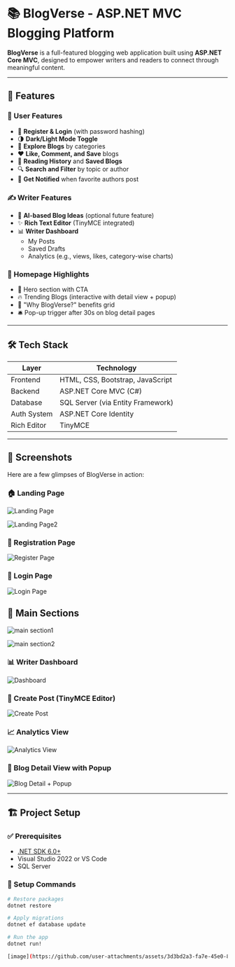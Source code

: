 # 📚 BlogVerse - ASP.NET MVC Blogging Platform

**BlogVerse** is a full-featured blogging web application built using **ASP.NET Core MVC**, designed to empower writers and readers to connect through meaningful content.

---

## 🚀 Features

### 👤 User Features
- 📝 **Register & Login** (with password hashing)
- 🌗 **Dark/Light Mode Toggle**
- 📖 **Explore Blogs** by categories
- ❤️ **Like, Comment, and Save** blogs
- 📂 **Reading History** and **Saved Blogs**
- 🔍 **Search and Filter** by topic or author
- 🔔 **Get Notified** when favorite authors post

### ✍️ Writer Features
- 🧠 **AI-based Blog Ideas** (optional future feature)
- ✨ **Rich Text Editor** (TinyMCE integrated)
- 📊 **Writer Dashboard**
  - My Posts
  - Saved Drafts
  - Analytics (e.g., views, likes, category-wise charts)

### 📢 Homepage Highlights
- 🦄 Hero section with CTA
- 🔥 Trending Blogs (interactive with detail view + popup)
- 🎯 "Why BlogVerse?" benefits grid
- 🛎️ Pop-up trigger after 30s on blog detail pages

---

## 🛠️ Tech Stack

| Layer        | Technology                         |
|--------------|-------------------------------------|
| Frontend     | HTML, CSS, Bootstrap, JavaScript    |
| Backend      | ASP.NET Core MVC (C#)               |
| Database     | SQL Server (via Entity Framework)   |
| Auth System  | ASP.NET Core Identity               |
| Rich Editor  | TinyMCE                             |

---

## 📸 Screenshots

Here are a few glimpses of BlogVerse in action:

### 🏠 Landing Page  
![Landing Page](https://github.com/sakshi01coder/BlogVerse/blob/master/screenshots/Screenshot%202025-06-22%20093632.png?raw=true)

![Landing Page2](https://github.com/sakshi01coder/BlogVerse/blob/master/screenshots/Screenshot%202025-06-22%20094739.png?raw=true)

### 🔐 Registration Page  
![Register Page](https://github.com/sakshi01coder/BlogVerse/blob/master/screenshots/Screenshot%202025-06-22%20094803.png?raw=true)

### 🔑 Login Page  
![Login Page](https://github.com/sakshi01coder/BlogVerse/blob/master/screenshots/Screenshot%202025-06-22%20094934.png?raw=true)

## 🧭 Main Sections
![main section1](https://github.com/sakshi01coder/BlogVerse/blob/master/screenshots/Screenshot%202025-06-22%20094949.png?raw=true)

![main section2](https://github.com/sakshi01coder/BlogVerse/blob/master/screenshots/Screenshot%202025-06-22%20095028.png?raw=true)

### 📊 Writer Dashboard  
![Dashboard](https://github.com/sakshi01coder/BlogVerse/blob/master/screenshots/Screenshot%202025-06-22%20095050.png?raw=true)

### 📝 Create Post (TinyMCE Editor)  
![Create Post](https://github.com/sakshi01coder/BlogVerse/blob/master/screenshots/Screenshot%202025-06-22%20095111.png?raw=true)

### 📈 Analytics View  
![Analytics View](https://github.com/sakshi01coder/BlogVerse/blob/master/screenshots/Screenshot%202025-04-16%20224337.png?raw=true)

### 🧠 Blog Detail View with Popup  
![Blog Detail + Popup](https://github.com/sakshi01coder/BlogVerse/blob/master/screenshots/Screenshot%202025-06-22%20094751.png?raw=true)

---

## 🏗️ Project Setup

### ✅ Prerequisites
- [.NET SDK 6.0+](https://dotnet.microsoft.com/download)
- Visual Studio 2022 or VS Code
- SQL Server

### 🔧 Setup Commands

```bash
# Restore packages
dotnet restore

# Apply migrations
dotnet ef database update

# Run the app
dotnet run!

[image](https://github.com/user-attachments/assets/3d3bd2a3-fa7e-45e0-8a9e-cd929d3d6cec)

